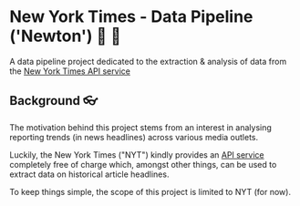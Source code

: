 # New York Times - Data Pipeline ('Newton') 📰 🌃

A data pipeline project dedicated to the extraction &amp; analysis of data from the [New York Times API service](https://developer.nytimes.com/)

## Background 👓 

The motivation behind this project stems from an interest in analysing reporting trends (in news headlines) across various media outlets.

Luckily, the New York Times ("NYT") kindly provides an [API service](https://developer.nytimes.com/) completely free of charge which, amongst other things, can be used to extract data on historical article headlines.

To keep things simple, the scope of this project is limited to NYT (for now).



